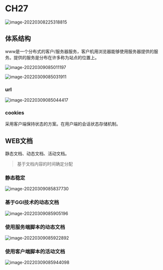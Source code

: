 # CH27

![image-20220308225318815](https://cdn.jsdelivr.net/gh/xinwuyun/pictures@main/2022/03/08/5a0a702c1dbafb7222b2d651c452a4a8-image-20220308225318815-d0a1b1.png)

## 体系结构

www是一个分布式的客户/服务器服务，客户机用浏览器能够使用服务器提供的服务。提供的服务是分布在许多称为站点的位置上。

![image-20220309085011197](https://cdn.jsdelivr.net/gh/xinwuyun/pictures@main/2022/03/09/641b1d6c1e822f7a24146fbc8ad3358a-image-20220309085011197-2569c8.png)

![image-20220309085031911](https://cdn.jsdelivr.net/gh/xinwuyun/pictures@main/2022/03/09/9659427300ff62d28c23b22909d75dde-image-20220309085031911-ec7c84.png)

### url

![image-20220309085044417](https://cdn.jsdelivr.net/gh/xinwuyun/pictures@main/2022/03/09/6b01f72d1d219216638d42f6a7b5e58d-image-20220309085044417-927b1f.png)

### cookies

采用客户端保持状态的方案。在用户端的会话状态存储机制。

## WEB文档

静态文档、动态文档、活动文档。

> 基于文档内容的时间确定分配

### 静态稳定

![image-20220309085837730](https://cdn.jsdelivr.net/gh/xinwuyun/pictures@main/2022/03/09/234fb723b5614c3b673cb7775afae1d7-image-20220309085837730-1f7f61.png)

### 基于GGI技术的动态文档

![image-20220309085905196](https://cdn.jsdelivr.net/gh/xinwuyun/pictures@main/2022/03/09/d3de039e9647866c541833ae96c668b8-image-20220309085905196-9c2c5d.png)

### 使用服务端脚本的动态文档

![image-20220309085922892](https://cdn.jsdelivr.net/gh/xinwuyun/pictures@main/2022/03/09/15e08559747290f7d193656c18092d22-image-20220309085922892-87f96d.png)

### 使用客户端脚本的活动文档

![image-20220309085944098](https://cdn.jsdelivr.net/gh/xinwuyun/pictures@main/2022/03/09/674da41571efb37e42f3a6295ea38fe0-image-20220309085944098-6a785c.png)














